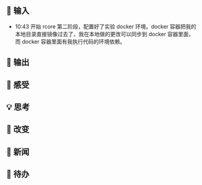 ## 👋 输入
- 10:43 开始 rcore 第二阶段，配置好了实验 docker 环境。docker 容器把我的本地目录直接镜像过去了，我在本地做的更改可以同步到 docker 容器里面，而 docker 容器里面有我执行代码的环境依赖。

## 🙏 输出

## 💖 感受

## 💡 思考

## 🌲 改变

## 📰 新闻

## 🎈 待办